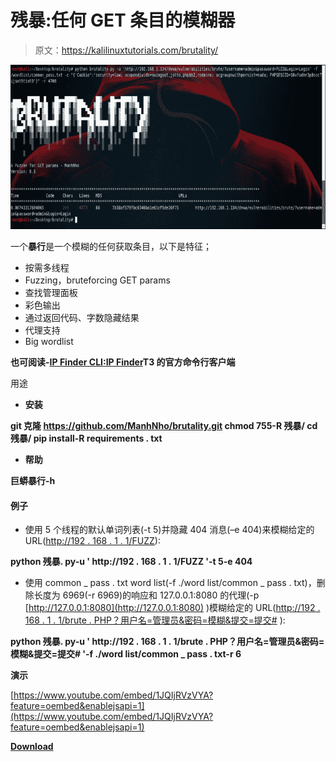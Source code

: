 # 残暴:任何 GET 条目的模糊器

> 原文：<https://kalilinuxtutorials.com/brutality/>

[![Brutality : A Fuzzer For Any GET Entries](img//6d2d651322dbb8615459a616d7b5d7ac.png "Brutality : A Fuzzer For Any GET Entries")](https://1.bp.blogspot.com/-qLnpDsTfq3o/XPSTIrr2qJI/AAAAAAAAAm0/fgtUekEHPmMI9khAPyYUxrujuYoQCGTHQCLcBGAs/s1600/Example%25281%2529.png)

一个**暴行**是一个模糊的任何获取条目，以下是特征；

*   按需多线程
*   Fuzzing，bruteforcing GET params
*   查找管理面板
*   彩色输出
*   通过返回代码、字数隐藏结果
*   代理支持
*   Big wordlist

**也可阅读-[IP Finder CLI:IP Finder](https://kalilinuxtutorials.com/ip-finder-cli/)T3 的官方命令行客户端**

用途

*   **安装**

**git 克隆 https://github.com/ManhNho/brutality.git
chmod 755-R 残暴/
cd 残暴/
pip install-R requirements . txt**

*   **帮助**

**巨蟒暴行-h**

#### 例子

*   使用 5 个线程的默认单词列表(-t 5)并隐藏 404 消息(–e 404)来模糊给定的 URL([http://192 . 168 . 1 . 1/FUZZ](http://192.168.1.1/FUZZ)):

**python 残暴. py-u ' http://192 . 168 . 1 . 1/FUZZ '-t 5-e 404**

*   使用 common _ pass . txt word list(-f ./word list/common _ pass . txt)，删除长度为 6969(-r 6969)的响应和 127.0.0.1:8080 的代理(-p [http://127.0.0.1:8080](http://127.0.0.1:8080) )模糊给定的 URL([http://192 . 168 . 1 . 1/brute . PHP？用户名=管理员&密码=模糊&提交=提交#](http://192.168.1.1/brute.php?username=admin&password=FUZZ&submit=submit#) ):

**python 残暴. py-u ' http://192 . 168 . 1 . 1/brute . PHP？用户名=管理员&密码=模糊&提交=提交# '-f ./word list/common _ pass . txt-r 6**

**演示**

[https://www.youtube.com/embed/1JQIjRVzVYA?feature=oembed&enablejsapi=1](https://www.youtube.com/embed/1JQIjRVzVYA?feature=oembed&enablejsapi=1)

[**Download**](https://github.com/ManhNho/brutality#usages)